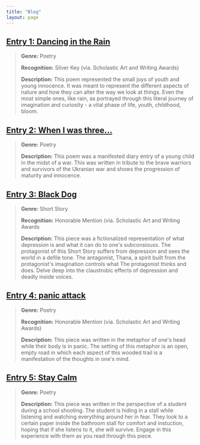 ```yaml
---
title: "Blog"
layout: page
---
```


## [Entry 1: Dancing in the Rain](https://docs.google.com/document/d/1dAy39OlZP6Z1NvrfISF3iAFGJyhkW745IGB4Ju_s3Yg/edit?usp=sharing) 
 > **Genre:** Poetry
> 
> **Recognition:** Silver Key (via. Scholastic Art and Writing Awards)
> 
> **Description:** This poem represented the small joys of youth and young innocence. It was meant to represent the different aspects of nature and how they can alter the way we look at things. Even the most simple ones, like rain, as portrayed through this literal journey of imagination and curiosity - a vital phase of life, 
youth, childhood, bloom.
 
## [Entry 2: When I was three...](https://docs.google.com/document/d/1kB9hIo8JaUf8Cg1E7ci835OozsDzhEKlfLzFhvpCE7M/edit?usp=sharing)
> **Genre:** Poetry
> 
> **Description:** This poem was a manifested diary entry of a young child in the midst of a war. This was written in tribute to the brave warriors and survivors of the Ukranian war and shows the progression of maturity and innocence. 

## [Entry 3: Black Dog](https://docs.google.com/document/d/117zrrXN71R3nkVXNyQ4HtNN7GGXhV2vlcgDSdfolaA8/edit?usp=sharing)
 > **Genre:** Short Story
> 
 > **Recognition:** Honorable Mention (via. Scholastic Art and Writing Awards
> 
 > **Description:** This piece was a fictionalized representation of what depression is and what it can do to one's subconsiouss. The protagonist of this Short Story suffers from depression and sees the world in a defile tone. The antagonist, Thana, a spirit built from the protagonist's imagination controls what The protagonist thinks and does. Delve deep into the claustrobic effects of depression and deadly inside voices.

## [Entry 4: panic attack](https://docs.google.com/document/d/1V5C1PTFh6VKq6mJWm2m6v6rQHNNy-DU6EeYnFrPxAZk/edit?usp=sharing)
> **Genre:** Poetry
>
> **Recognition:** Honorable Mention (via. Scholastic Art and Writing Awards)
>
> **Description:** This piece was written in the metaphor of one's head while their body is in panic. The setting of this metaphor is an open, empty road in which each aspect of this wooded trail is a manifestation of the thoughts in one's mind.

## [Entry 5: Stay Calm](https://docs.google.com/document/d/14NqTbZLlb7YS1qizuRYDtZFx_EhJLHyTaD74uaGHzt0/edit?usp=sharing) 
> **Genre:** Poetry
>
> **Description:** This piece was written in the perspective of a student during a school shooting. The student is hiding in a stall while listening and watching everything around her in fear. They look to a certain paper inside the bathroom stall for comfort and instuction, hoping that if she listens to it, she will survive. Engage in this experience with them as you read through this piece.
